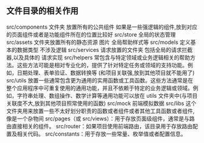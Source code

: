 <!-- # Vue 3 + TypeScript + Vite

This template should help get you started developing with Vue 3 and TypeScript in Vite. The template uses Vue 3 `<script setup>` SFCs, check out the [script setup docs](https://v3.vuejs.org/api/sfc-script-setup.html#sfc-script-setup) to learn more.

## Recommended IDE Setup

- [VS Code](https://code.visualstudio.com/) + [Volar](https://marketplace.visualstudio.com/items?itemName=Vue.volar) (and disable Vetur) + [TypeScript Vue Plugin (Volar)](https://marketplace.visualstudio.com/items?itemName=Vue.vscode-typescript-vue-plugin).

## Type Support For `.vue` Imports in TS

TypeScript cannot handle type information for `.vue` imports by default, so we replace the `tsc` CLI with `vue-tsc` for type checking. In editors, we need [TypeScript Vue Plugin (Volar)](https://marketplace.visualstudio.com/items?itemName=Vue.vscode-typescript-vue-plugin) to make the TypeScript language service aware of `.vue` types.

If the standalone TypeScript plugin doesn't feel fast enough to you, Volar has also implemented a [Take Over Mode](https://github.com/johnsoncodehk/volar/discussions/471#discussioncomment-1361669) that is more performant. You can enable it by the following steps:

1. Disable the built-in TypeScript Extension
   1. Run `Extensions: Show Built-in Extensions` from VSCode's command palette
   2. Find `TypeScript and JavaScript Language Features`, right click and select `Disable (Workspace)`
2. Reload the VSCode window by running `Developer: Reload Window` from the command palette. -->

## 文件目录的相关作用
src/components 文件夹 放置所有的公共组件 如果是一些强逻辑的组件,放到对应的页面组件或者是功能组件所在的位置比较好
src/store 全局的状态管理
src/assets 文件夹放置所有的静态资源 图片 全局帮助样式等
src/models 定义基本的数据类型 不涉及逻辑
src/services 请求放置的文件夹 包括全局的请求拦截器,以及具体的 请求实现
src/helpers 常包含与特定领域或业务逻辑相关的帮助方法。这些方法可能是相对专业化的，提供了针对特定任务或领域的支持功能。例如，日期处理、表单验证、数据转换等 (和项目关联强,放到其他项目就不能用了)
src/utils 放置一些通常包含更为通用的实用函数或工具函数。这些方法通常是在整个应用程序中可重复使用的通用功能，并且不依赖于特定的业务逻辑或领域。例如，字符串处理、数组操作、数学计算等通用功能可以放在 utils 文件夹中(与项目关联度不大,放到其他项目照常使用的函数)
src/mock 前端模拟数据
src/libs 这个文件夹用来放置一些不太好划分职责的函数或者组件或者其他工具函数或者组件, 像是一个杂物间
src/pages（或 src/views）：用于存放页面级组件，通常是与路由直接相关的组件。
src/router：如果项目使用前端路由，该目录用于存放路由配置及相关代码。
src/constants：用于存放一些常量、枚举值或者配置信息。

